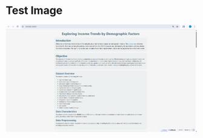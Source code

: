 # Test Image

![Test](https://raw.githubusercontent.com/Akanksha1Saxena/income-distribution-dashboard/main/assets/images/dashboard.png)
